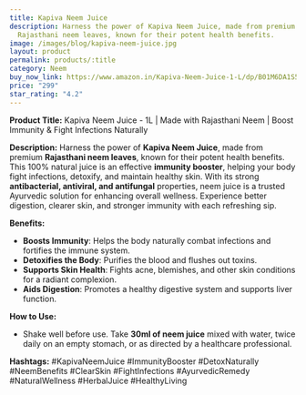 ```yaml
---
title: Kapiva Neem Juice
description: Harness the power of Kapiva Neem Juice, made from premium
  Rajasthani neem leaves, known for their potent health benefits.
image: /images/blog/kapiva-neem-juice.jpg
layout: product
permalink: products/:title
category: Neem
buy_now_link: https://www.amazon.in/Kapiva-Neem-Juice-1-L/dp/B01M6DA1S5/ref=sr_1_7?crid=1U65A0ZJY2B5Y&tag=ayushmonk-21
price: "299"
star_rating: "4.2"
---
```

**Product Title:** Kapiva Neem Juice - 1L | Made with Rajasthani Neem | Boost Immunity & Fight Infections Naturally

**Description:**
Harness the power of **Kapiva Neem Juice**, made from premium **Rajasthani neem leaves**, known for their potent health benefits. This 100% natural juice is an effective **immunity booster**, helping your body fight infections, detoxify, and maintain healthy skin. With its strong **antibacterial, antiviral, and antifungal** properties, neem juice is a trusted Ayurvedic solution for enhancing overall wellness. Experience better digestion, clearer skin, and stronger immunity with each refreshing sip.

**Benefits:**
- **Boosts Immunity**: Helps the body naturally combat infections and fortifies the immune system.
- **Detoxifies the Body**: Purifies the blood and flushes out toxins.
- **Supports Skin Health**: Fights acne, blemishes, and other skin conditions for a radiant complexion.
- **Aids Digestion**: Promotes a healthy digestive system and supports liver function.

**How to Use:**
- Shake well before use. Take **30ml of neem juice** mixed with water, twice daily on an empty stomach, or as directed by a healthcare professional.

**Hashtags:**
#KapivaNeemJuice #ImmunityBooster #DetoxNaturally #NeemBenefits #ClearSkin #FightInfections #AyurvedicRemedy #NaturalWellness #HerbalJuice #HealthyLiving
